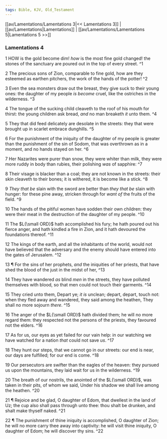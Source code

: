 ```yaml
---
tags: Bible, KJV, Old_Testament
---
```


[[av/Lamentations/Lamentations 3|<< Lamentations 3]] | [[av/Lamentations|Lamentations]] | [[av/Lamentations/Lamentations 5|Lamentations 5 >>]]

### Lamentations 4

1 HOW is the gold become dim! _how_ is the most fine gold changed! the stones of the sanctuary are poured out in the top of every street. ^1

2 The precious sons of Zion, comparable to fine gold, how are they esteemed as earthen pitchers, the work of the hands of the potter! ^2

3 Even the sea monsters draw out the breast, they give suck to their young ones: the daughter of my people _is_ _become_ cruel, like the ostriches in the wilderness. ^3

4 The tongue of the sucking child cleaveth to the roof of his mouth for thirst: the young children ask bread, _and_ no man breaketh _it_ unto them. ^4

5 They that did feed delicately are desolate in the streets: they that were brought up in scarlet embrace dunghills. ^5

6 For the punishment of the iniquity of the daughter of my people is greater than the punishment of the sin of Sodom, that was overthrown as in a moment, and no hands stayed on her. ^6

7 Her Nazarites were purer than snow, they were whiter than milk, they were more ruddy in body than rubies, their polishing _was_ of sapphire: ^7

8 Their visage is blacker than a coal; they are not known in the streets: their skin cleaveth to their bones; it is withered, it is become like a stick. ^8

9 _They_ _that_ _be_ slain with the sword are better than _they_ _that_ _be_ slain with hunger: for these pine away, stricken through for _want_ _of_ the fruits of the field. ^9

10 The hands of the pitiful women have sodden their own children: they were their meat in the destruction of the daughter of my people. ^10

11 The $L{\small ORD}$ hath accomplished his fury; he hath poured out his fierce anger, and hath kindled a fire in Zion, and it hath devoured the foundations thereof. ^11

12 The kings of the earth, and all the inhabitants of the world, would not have believed that the adversary and the enemy should have entered into the gates of Jerusalem. ^12

13 ¶ For the sins of her prophets, _and_ the iniquities of her priests, that have shed the blood of the just in the midst of her, ^13

14 They have wandered _as_ blind _men_ in the streets, they have polluted themselves with blood, so that men could not touch their garments. ^14

15 They cried unto them, Depart ye; _it_ _is_ unclean; depart, depart, touch not: when they fled away and wandered, they said among the heathen, They shall no more sojourn _there_. ^15

16 The anger of the $L{\small ORD}$ hath divided them; he will no more regard them: they respected not the persons of the priests, they favoured not the elders. ^16

17 As for us, our eyes as yet failed for our vain help: in our watching we have watched for a nation _that_ could not save _us_. ^17

18 They hunt our steps, that we cannot go in our streets: our end is near, our days are fulfilled; for our end is come. ^18

19 Our persecutors are swifter than the eagles of the heaven: they pursued us upon the mountains, they laid wait for us in the wilderness. ^19

20 The breath of our nostrils, the anointed of the $L{\small ORD}$, was taken in their pits, of whom we said, Under his shadow we shall live among the heathen. ^20

21 ¶ Rejoice and be glad, O daughter of Edom, that dwellest in the land of Uz; the cup also shall pass through unto thee: thou shalt be drunken, and shalt make thyself naked. ^21

22 ¶ The punishment of thine iniquity is accomplished, O daughter of Zion; he will no more carry thee away into captivity: he will visit thine iniquity, O daughter of Edom; he will discover thy sins. ^22
